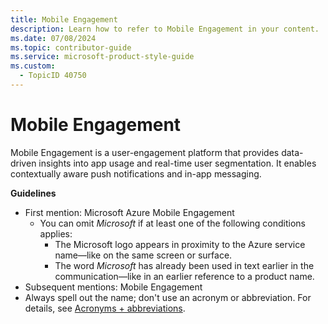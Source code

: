```yaml
---
title: Mobile Engagement
description: Learn how to refer to Mobile Engagement in your content.
ms.date: 07/08/2024
ms.topic: contributor-guide
ms.service: microsoft-product-style-guide
ms.custom:
  - TopicID 40750
---
```



# Mobile Engagement

Mobile Engagement is a user-engagement platform that provides data-driven insights into app usage and real-time user segmentation. It enables contextually aware push notifications and in-app messaging.

**Guidelines**

- First mention: Microsoft Azure Mobile Engagement
  - You can omit *Microsoft* if at least one of the following conditions applies:
    - The Microsoft logo appears in proximity to the Azure service name—like on the same screen or surface.
    - The word *Microsoft* has already been used in text earlier in the communication—like in an earlier reference to a product name.
- Subsequent mentions: Mobile Engagement
- Always spell out the name; don't use an acronym or abbreviation. For details, see [Acronyms + abbreviations](~\acronyms-and-abbreviations.md).

